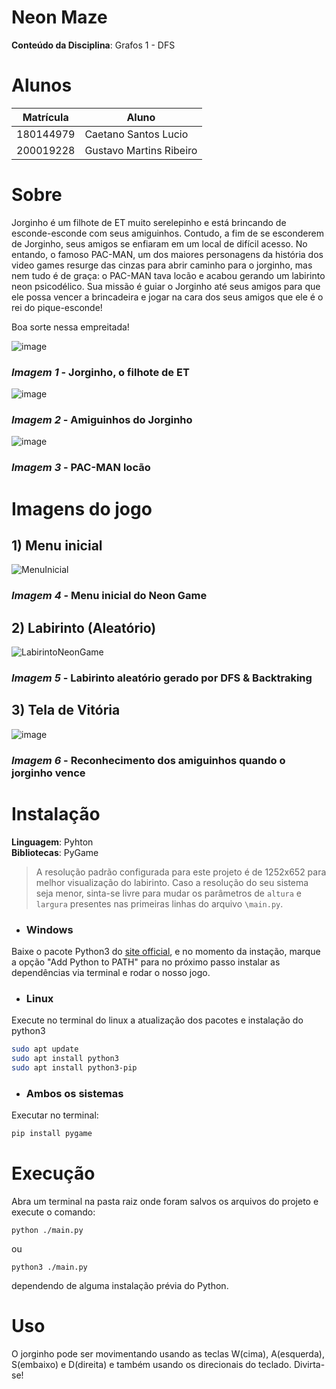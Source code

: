 # Neon Maze

**Conteúdo da Disciplina**: Grafos 1 - DFS<br>

# Alunos
|Matrícula | Aluno |
| -- | -- |
| 180144979  |  Caetano Santos Lucio |
| 200019228  |  Gustavo Martins Ribeiro |

# Sobre 
Jorginho é um filhote de ET muito serelepinho e está brincando de esconde-esconde com seus amiguinhos. Contudo, a fim de se esconderem de Jorginho, seus amigos se enfiaram em um local de difícil acesso. No entando, o famoso PAC-MAN, um dos maiores personagens da história dos video games resurge das cinzas para abrir caminho para o jorginho, mas nem tudo é de graça: o PAC-MAN tava locão e acabou gerando um labirinto neon psicodélico. Sua missão é guiar o Jorginho até seus amigos para que ele possa vencer a brincadeira e jogar na cara dos seus amigos que ele é o rei do pique-esconde! 

Boa sorte nessa empreitada!

![image](./img/etzinho.png)
### *Imagem 1* - Jorginho, o filhote de ET
![image](./img/bondeDosET.png)
### *Imagem 2* - Amiguinhos do Jorginho
![image](./img/pacman.png)
### *Imagem 3* - PAC-MAN locão

# Imagens do jogo

## 1) Menu inicial
![MenuInicial](./screenshots/menu_inicial.png)
### *Imagem 4* - Menu inicial do Neon Game

## 2) Labirinto (Aleatório)
![LabirintoNeonGame](./screenshots/labirinto.png)
### *Imagem 5* - Labirinto aleatório gerado por DFS & Backtraking

## 3) Tela de Vitória
![image](./screenshots/tela_de_vitoria.png)
### *Imagem 6* - Reconhecimento dos amiguinhos quando o jorginho vence
# Instalação 
**Linguagem**: Pyhton<br>
**Bibliotecas**: PyGame<br>

>A resolução padrão configurada para este projeto é de 1252x652 para melhor visualização do labirinto. Caso a resolução do seu sistema seja menor, sinta-se livre para mudar os parâmetros de ```altura``` e ```largura``` presentes nas primeiras linhas do arquivo ```\main.py```.

- ### Windows
Baixe o pacote Python3 do [site official](https://www.python.org/downloads/), e no momento da instação, marque a opção "Add Python to PATH" para no próximo passo instalar as dependências via terminal e rodar o nosso jogo.

- ### Linux
Execute no terminal do linux a atualização dos pacotes e instalação do python3

```bash
sudo apt update
sudo apt install python3
sudo apt install python3-pip
```
- ### Ambos os sistemas
Executar no terminal:

```bash
pip install pygame
```
# Execução
Abra um terminal na pasta raiz onde foram salvos os arquivos do projeto e execute o comando:
```
python ./main.py
```
ou 
```
python3 ./main.py
```
dependendo de alguma instalação prévia do Python.
# Uso 
O jorginho pode ser movimentando usando as teclas W(cima), A(esquerda), S(embaixo) e D(direita) e também usando os direcionais do teclado. Divirta-se!
